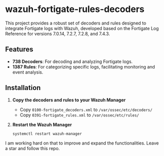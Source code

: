 # wazuh-fortigate-rules-decoders

This project provides a robust set of decoders and rules designed to integrate Fortigate logs with Wazuh, developed based on the Fortigate Log Reference for versions 7.0.14, 7.2.7, 7.2.8, and 7.4.3.

## Features

- **738 Decoders**: For decoding and analyzing Fortigate logs.
- **1387 Rules**: For categorizing specific logs, facilitating monitoring and event analysis.

## Installation

1. **Copy the decoders and rules to your Wazuh Manager**

   - Copy `0100-fortigate_decoders.xml` to `/var/ossec/etc/decoders/`
   - Copy `0391-fortigate_rules.xml` to `/var/ossec/etc/rules/`

2. **Restart the Wazuh Manager**

   ```bash
   systemctl restart wazuh-manager
   ```

I am working hard on that to improve and expand the functionalities. Leave a star and follow this repo.
